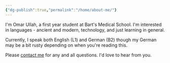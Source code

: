 ```yaml
---
{"dg-publish":true,"permalink":"/home/about-me/"}
---
```


I'm Omar Ullah, a first year student at Bart's Medical School. I'm interested in languages - ancient and modern, technology, and just learning in general.

Currently, I speak both English (L1) and German (B2) though my German may be a bit rusty depending on when you're reading this.

Please [contact me]([[home/contact-me\|contact-me]]) for any and all questions. I'd love to hear from you.